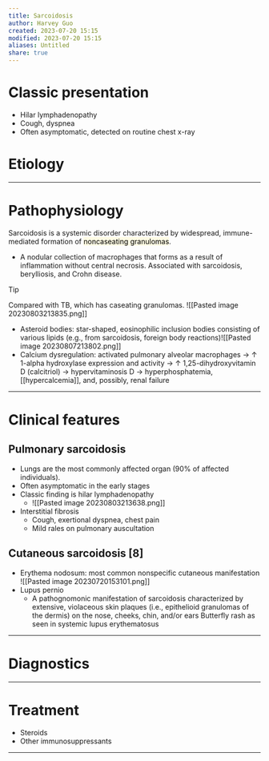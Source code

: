 ```yaml
---
title: Sarcoidosis
author: Harvey Guo
created: 2023-07-20 15:15
modified: 2023-07-20 15:15
aliases: Untitled
share: true
---
```

# Classic presentation
- HiIar lymphadenopathy
- Cough, dyspnea
- Often asymptomatic, detected on routine chest x-ray
# Etiology


---
# Pathophysiology
Sarcoidosis is a systemic disorder characterized by widespread, immune-mediated formation of <mark style="background: #FFF3A34A;">noncaseating granulomas</mark>.
- A nodular collection of macrophages that forms as a result of inflammation without central necrosis. Associated with sarcoidosis, berylliosis, and Crohn disease.

>[!tip] 
>Compared with TB, which has caseating granulomas.
>![[Pasted image 20230803213835.png]]

- Asteroid bodies: star-shaped, eosinophilic inclusion bodies consisting of various lipids (e.g., from sarcoidosis, foreign body reactions)![[Pasted image 20230807213802.png]]
- Calcium dysregulation: activated pulmonary alveolar macrophages → ↑ 1-alpha hydroxylase expression and activity → ↑ 1,25-dihydroxyvitamin D (calcitriol) → hypervitaminosis D → hyperphosphatemia, [[hypercalcemia]], and, possibly, renal failure

---
# Clinical features
## Pulmonary sarcoidosis
- Lungs are the most commonly affected organ (90% of affected individuals).
- Often asymptomatic in the early stages
- Classic finding is hilar lymphadenopathy
	- ![[Pasted image 20230803213638.png]]
- Interstitial fibrosis
	- Cough, exertional dyspnea, chest pain
	- Mild rales on pulmonary auscultation
## Cutaneous sarcoidosis [8]
- Erythema nodosum: most common nonspecific cutaneous manifestation 
![[Pasted image 20230720153101.png]]
- Lupus pernio
	- A pathognomonic manifestation of sarcoidosis characterized by extensive, violaceous skin plaques (i.e., epithelioid granulomas of the dermis) on the nose, cheeks, chin, and/or ears 
Butterfly rash as seen in systemic lupus erythematosus
---
# Diagnostics


---
# Treatment
- Steroids
- Other immunosuppressants

---
